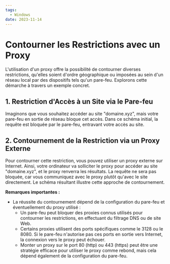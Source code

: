 ```yaml
---
tags:
  - Windows
date: 2023-11-14
---
```

# Contourner les Restrictions avec un Proxy

L'utilisation d'un proxy offre la possibilité de contourner diverses restrictions, qu'elles soient d'ordre géographique ou imposées au sein d'un réseau local par des dispositifs tels qu'un pare-feu. Explorons cette démarche à travers un exemple concret.

## 1. Restriction d'Accès à un Site via le Pare-feu

Imaginons que vous souhaitez accéder au site "domaine.xyz", mais votre pare-feu en sortie de réseau bloque cet accès. Dans ce schéma initial, la requête est bloquée par le pare-feu, entravant votre accès au site.

## 2. Contournement de la Restriction via un Proxy Externe

Pour contourner cette restriction, vous pouvez utiliser un proxy externe sur Internet. Ainsi, votre ordinateur va solliciter le proxy pour accéder au site "domaine.xyz", et le proxy renverra les résultats. La requête ne sera pas bloquée, car vous communiquez avec le proxy plutôt qu'avec le site directement. Le schéma résultant illustre cette approche de contournement.


**Remarques importantes :**

- La réussite du contournement dépend de la configuration du pare-feu et éventuellement du proxy utilisé :
    - Un pare-feu peut bloquer des proxies connus utilisés pour contourner les restrictions, en effectuant du filtrage DNS ou de site Web.
    - Certains proxies utilisent des ports spécifiques comme le 3128 ou le 8080. Si le pare-feu n'autorise pas ces ports en sortie vers Internet, la connexion vers le proxy peut échouer.
    - Monter un proxy sur le port 80 (http) ou 443 (https) peut être une stratégie efficace pour utiliser le proxy comme rebond, mais cela dépend également de la configuration du pare-feu.